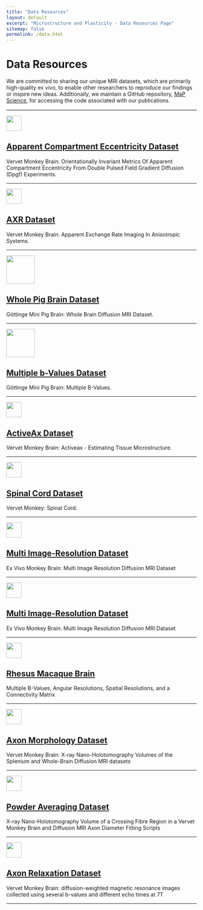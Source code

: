 ```yaml
---
title: "Data Resources"
layout: default
excerpt: "Microstructure and Plasticity - Data Resources Page"
sitemap: false
permalink: /data.html
---
```


# Data Resources 

We are committed to sharing our unique MRI datasets, which are primarily high-quality ex vivo, to enable other researchers to reproduce our findings or inspire new ideas. Additionally, we maintain a GitHub repository, [MaP Science](https://github.com/MaP-science), for accessing the code associated with our publications. 

<hr style="border-top: 3px solid #e1e3e3;"> <!-- Add a faint horizontal line here -->

<div class="row align-items-center">
  <div class="col-sm-1 text-center"> <!-- Use text-center to center align within the column -->
    <img src="{{ site.url }}{{ site.baseurl }}/images/datasets/monkey.png" style="width: 40px">
  </div>
  <div class="col-sm-11">

## [Apparent Compartment Eccentricity Dataset](https://www.drcmr.dk/ace-data)
Vervet Monkey Brain: Orientationally Invariant Metrics Of Apparent Compartment Eccentricity From Double Pulsed Field Gradient Diffusion  (Dpgf) Experiments. 

<hr style="border-top: 1px solid #f2f2f2;"> <!-- Add a faint horizontal line here -->


</div>
</div>

<div class="row align-items-center">
  <div class="col-sm-1 text-center"> <!-- Use text-center to center align within the column -->
    <img src="{{ site.url }}{{ site.baseurl }}/images/datasets/monkey.png" style="width: 40px">
</div>
<div class="col-sm-11">


## [AXR Dataset](https://www.drcmr.dk/axr-dataset)
Vervet Monkey Brain: Apparent Exchange Rate Imaging In Anisotropic Systems.

<hr style="border-top: 1px solid #f2f2f2;"> <!-- Add a faint horizontal line here -->


</div>
</div>


<div class="row align-items-center">
  <div class="col-sm-1 text-center"> <!-- Use text-center to center align within the column -->
    <img src="{{ site.url }}{{ site.baseurl }}/images/datasets/pig.png" style="width: 75px">
</div>
<div class="col-sm-11">


## [Whole Pig Brain Dataset](https://www.drcmr.dk/wpb-dataset)
Göttinge Mini Pig Brain: Whole Brain Diffusion MRI Dataset.

<hr style="border-top: 1px solid #f2f2f2;"> <!-- Add a faint horizontal line here -->

</div>
</div>


<div class="row align-items-center">
  <div class="col-sm-1 text-center"> <!-- Use text-center to center align within the column -->
    <img src="{{ site.url }}{{ site.baseurl }}/images/datasets/pig.png" style="width: 75px">
</div>
<div class="col-sm-11">


## [Multiple b-Values Dataset](https://www.drcmr.dk/multiple-b-values)
Göttinge Mini Pig Brain: Multiple B-Values.

<hr style="border-top: 1px solid #f2f2f2;"> <!-- Add a faint horizontal line here -->

</div>
</div>

<div class="row align-items-center">
  <div class="col-sm-1 text-center"> <!-- Use text-center to center align within the column -->
    <img src="{{ site.url }}{{ site.baseurl }}/images/datasets/monkey.png" style="width: 40px">
</div>
<div class="col-sm-11">


## [ActiveAx Dataset](https://www.drcmr.dk/ActiveAx)
Vervet Monkey Brain: Activeax - Estimating Tissue Microstructure.  

<hr style="border-top: 1px solid #f2f2f2;"> <!-- Add a faint horizontal line here -->

</div>
</div>

<div class="row align-items-center">
  <div class="col-sm-1 text-center"> <!-- Use text-center to center align within the column -->
    <img src="{{ site.url }}{{ site.baseurl }}/images/datasets/monkey.png" style="width: 40px">
</div>
<div class="col-sm-11">


## [Spinal Cord Dataset](https://www.drcmr.dk/spinal-cord)
Vervet Monkey: Spinal Cord. 

<hr style="border-top: 1px solid #f2f2f2;"> <!-- Add a faint horizontal line here -->

</div>
</div>

<div class="row align-items-center">
  <div class="col-sm-1 text-center"> <!-- Use text-center to center align within the column -->
    <img src="{{ site.url }}{{ site.baseurl }}/images/datasets/monkey.png" style="width: 40px">
</div>
<div class="col-sm-11">


## [Multi Image-Resolution Dataset](https://www.drcmr.dk/mir-data)
Ex Vivo Monkey Brain: Multi Image Resolution Diffusion MRI Dataset 

<hr style="border-top: 1px solid #f2f2f2;"> <!-- Add a faint horizontal line here -->

</div>
</div>

<div class="row align-items-center">
  <div class="col-sm-1 text-center"> <!-- Use text-center to center align within the column -->
    <img src="{{ site.url }}{{ site.baseurl }}/images/datasets/monkey.png" style="width: 40px">
</div>
<div class="col-sm-11">


## [Multi Image-Resolution Dataset](https://www.drcmr.dk/mir-data)
Ex Vivo Monkey Brain: Multi Image Resolution Diffusion MRI Dataset 

<hr style="border-top: 1px solid #f2f2f2;"> <!-- Add a faint horizontal line here -->

</div>
</div>

<div class="row align-items-center">
  <div class="col-sm-1 text-center"> <!-- Use text-center to center align within the column -->
    <img src="{{ site.url }}{{ site.baseurl }}/images/datasets/monkey.png" style="width: 40px">
</div>
<div class="col-sm-11">


## [Rhesus Macaque Brain](https://www.drcmr.dk/rhesus-macaque-brain)
Multiple B-Values, Angular Resolutions, Spatial Resolutions, and a Connectivity Matrix

<hr style="border-top: 1px solid #f2f2f2;"> <!-- Add a faint horizontal line here -->

</div>
</div>

<div class="row align-items-center">
  <div class="col-sm-1 text-center"> <!-- Use text-center to center align within the column -->
    <img src="{{ site.url }}{{ site.baseurl }}/images/datasets/monkey.png" style="width: 40px">
</div>
<div class="col-sm-11">


## [Axon Morphology Dataset](https://www.drcmr.dk/axon-morphology-dataset)
Vervet Monkey Brain: X-ray Nano-Holotomography Volumes of the Splenium and Whole-Brain Diffusion MRI datasets

<hr style="border-top: 1px solid #f2f2f2;"> <!-- Add a faint horizontal line here -->

</div>
</div>

<div class="row align-items-center">
  <div class="col-sm-1 text-center"> <!-- Use text-center to center align within the column -->
    <img src="{{ site.url }}{{ site.baseurl }}/images/datasets/monkey.png" style="width: 40px">
</div>
<div class="col-sm-11">


## [Powder Averaging Dataset](https://www.drcmr.dk/powder-averaging-dataset)
X-ray Nano-Holotomography Volume of a Crossing Fibre Region in a Vervet Monkey Brain and Diffusion MRI Axon Diameter Fitting Scripts

<hr style="border-top: 1px solid #f2f2f2;"> <!-- Add a faint horizontal line here -->

</div>
</div>

<div class="row align-items-center">
  <div class="col-sm-1 text-center"> <!-- Use text-center to center align within the column -->
    <img src="{{ site.url }}{{ site.baseurl }}/images/datasets/monkey.png" style="width: 40px">
</div>
<div class="col-sm-11">


## [Axon Relaxation Dataset](https://www.drcmr.dk/axon-relaxation-dataset)
Vervet Monkey Brain: diffusion-weighted magnetic resonance images collected using several b-values and different echo times at 7T

<hr style="border-top: 1px solid #f2f2f2;"> <!-- Add a faint horizontal line here -->

</div>
</div>
